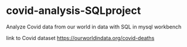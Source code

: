 # covid-analysis-SQLproject
Analyze Covid data from our world in data with SQL in mysql workbench

link to Covid dataset https://ourworldindata.org/covid-deaths
